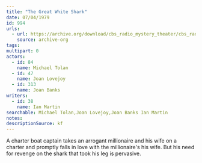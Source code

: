 ```yaml
---
title: "The Great White Shark"
date: 07/04/1979
id: 994
urls: 
  - url: https://archive.org/download/cbs_radio_mystery_theater/cbs_radio_mystery_theater-0951-1000.zip/cbs_radio_mystery_theater-0951-1000%2Fcbsrmt_0994_the_great_white_shark.mp3
    source: archive-org
tags: 
multipart: 0
actors:  
  - id: 84
    name: Michael Tolan  
  - id: 47
    name: Joan Lovejoy  
  - id: 313
    name: Joan Banks
writers:  
  - id: 38
    name: Ian Martin
searchable: Michael Tolan,Joan Lovejoy,Joan Banks Ian Martin
notes: 
descriptionSource: kf
---
```

A charter boat captain takes an arrogant millionaire and his wife on a charter and promptly falls in love with the millionaire's his wife. But his need for revenge on the shark that took his leg is pervasive.